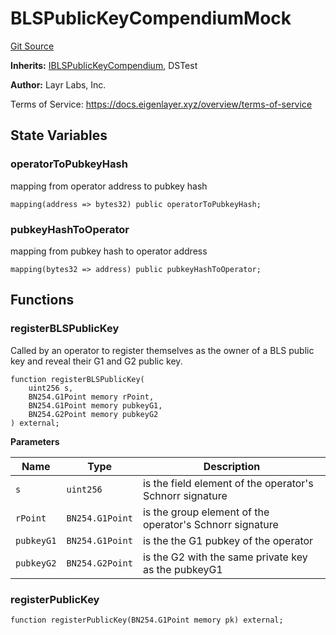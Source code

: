 # BLSPublicKeyCompendiumMock
[Git Source](https://github.com/bowenli86/eigenlayer-contracts/blob/0800603ae0e71de6487dd628cace5380fa364f74/src/test/mocks/PublicKeyCompendiumMock.sol)

**Inherits:**
[IBLSPublicKeyCompendium](/src/contracts/interfaces/IBLSPublicKeyCompendium.sol/interface.IBLSPublicKeyCompendium.md), DSTest

**Author:**
Layr Labs, Inc.

Terms of Service: https://docs.eigenlayer.xyz/overview/terms-of-service


## State Variables
### operatorToPubkeyHash
mapping from operator address to pubkey hash


```solidity
mapping(address => bytes32) public operatorToPubkeyHash;
```


### pubkeyHashToOperator
mapping from pubkey hash to operator address


```solidity
mapping(bytes32 => address) public pubkeyHashToOperator;
```


## Functions
### registerBLSPublicKey

Called by an operator to register themselves as the owner of a BLS public key and reveal their G1 and G2 public key.


```solidity
function registerBLSPublicKey(
    uint256 s,
    BN254.G1Point memory rPoint,
    BN254.G1Point memory pubkeyG1,
    BN254.G2Point memory pubkeyG2
) external;
```
**Parameters**

|Name|Type|Description|
|----|----|-----------|
|`s`|`uint256`|is the field element of the operator's Schnorr signature|
|`rPoint`|`BN254.G1Point`|is the group element of the operator's Schnorr signature|
|`pubkeyG1`|`BN254.G1Point`|is the the G1 pubkey of the operator|
|`pubkeyG2`|`BN254.G2Point`|is the G2 with the same private key as the pubkeyG1|


### registerPublicKey


```solidity
function registerPublicKey(BN254.G1Point memory pk) external;
```

